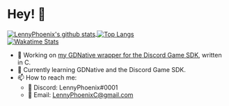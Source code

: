 # Hey! 👋

<!--
**LennyPhoenix/LennyPhoenix** is a ✨ _special_ ✨ repository because its `README.md` (this file) appears on your GitHub profile.

Here are some ideas to get you started:

- 👯 I’m looking to collaborate on ...
- 🤔 I’m looking for help with ...
- 💬 Ask me about ...
- 📫 How to reach me: ...
- 😄 Pronouns: ...
- ⚡ Fun fact: ...
-->

<a href="https://github.com/anuraghazra/github-readme-stats">
  <img align="center" src="https://github-readme-stats.vercel.app/api?username=LennyPhoenix&bg_color=40,0F2027,203A43,2C5364&title_color=ffe&text_color=ede&show_icons=true&include_all_commits=true&count_private=true)](https://github.com/anuraghazra/github-readme-stats" alt="LennyPhoenix's github stats" />
</a>

<a href="https://github.com/anuraghazra/github-readme-stats">
  <img align="center" src="https://github-readme-stats.vercel.app/api/top-langs/?username=LennyPhoenix&bg_color=40,0F2027,203A43,2C5364&title_color=ffe&text_color=fef&layout=compact" alt="Top Langs" />
</a>

<br/>

<a href="https://github.com/anuraghazra/github-readme-stats">
  <img src="https://github-readme-stats.vercel.app/api/wakatime?username=LennyPhoenix&bg_color=40,0F2027,203A43,2C5364&title_color=ffe&text_color=fef&layout=default)](https://github.com/anuraghazra/github-readme-stats" alt="Wakatime Stats" />
</a>

<!--
[![Anurag's github stats](https://github-readme-stats.vercel.app/api?username=LennyPhoenix&bg_color=40,0F2027,203A43,2C5364&title_color=f8f&text_color=ede&show_icons=true&include_all_commits=true&count_private=true)](https://github.com/anuraghazra/github-readme-stats)

[![Top Langs](https://github-readme-stats.vercel.app/api/top-langs/?username=LennyPhoenix&bg_color=40,0F2027,203A43,2C5364&title_color=f8f&text_color=ede&layout=compact)](https://github.com/anuraghazra/github-readme-stats)

[![Wakatime Stats](https://github-readme-stats.vercel.app/api/wakatime?username=LennyPhoenix&bg_color=40,0F2027,203A43,2C5364&title_color=f8f&text_color=ede)](https://github.com/anuraghazra/github-readme-stats)
-->

- 🔭 Working on [my GDNative wrapper for the Discord Game SDK](https://github.com/LennyPhoenix/GodotDiscordSDK), written in C.
- 🌱 Currently learning GDNative and the Discord Game SDK.
- 📫 How to reach me:
  - 💬 Discord: LennyPhoenix#0001
  - 📧 Email: LennyPhoenixC@gmail.com
